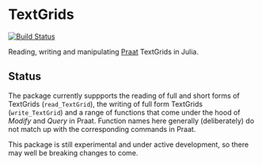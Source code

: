 # TextGrids

[![Build Status](https://github.com/justinjhlo/TextGrids.jl/actions/workflows/CI.yml/badge.svg?branch=main)](https://github.com/justinjhlo/TextGrids.jl/actions/workflows/CI.yml?query=branch%3Amain)

Reading, writing and manipulating [Praat](https://www.fon.hum.uva.nl/praat/) TextGrids in Julia.

## Status

The package currently suppports the reading of full and short forms of TextGrids (`read_TextGrid`), the writing of full form TextGrids (`write_TextGrid`) and a range of functions that come under the hood of *Modify* and *Query* in Praat. Function names here generally (deliberately) do not match up with the corresponding commands in Praat.

This package is still experimental and under active development, so there may well be breaking changes to come.